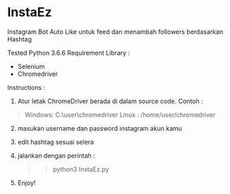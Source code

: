 # InstaEz
Instagram Bot Auto Like untuk feed dan menambah followers berdasarkan Hashtag

Tested Python 3.6.6
Requirement Library :
- Selenium
- Chromedriver

Instructions :

1. Atur letak ChromeDriver berada di dalam source code. 
Contoh : 
> Windows: C:\user\chromedriver 
> Linux : /home/user/chromedriver

2. masukan username dan password instagram akun kamu

3. edit hashtag sesuai selera

4. jalankan dengan perintah : 
   
   >> python3 InstaEz.py

5. Enjoy!
